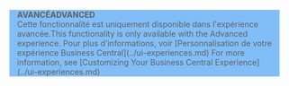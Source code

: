 <blockquote STYLE="background: #81BEF7;border-left:None"><span data-ttu-id="c5e4e-101"><b>AVANCÉ</b></span><span class="sxs-lookup"><span data-stu-id="c5e4e-101"><b>ADVANCED</b></span></span><br /><span data-ttu-id="c5e4e-102">Cette fonctionnalité est uniquement disponible dans l'expérience avancée.</span><span class="sxs-lookup"><span data-stu-id="c5e4e-102">This functionality is only available with the Advanced experience.</span></span> <span data-ttu-id="c5e4e-103">Pour plus d'informations, voir [Personnalisation de votre expérience Business Central](../ui-experiences.md) </span><span class="sxs-lookup"><span data-stu-id="c5e4e-103">For more information, see [Customizing Your Business Central Experience](../ui-experiences.md) </span></span></blockquote>
